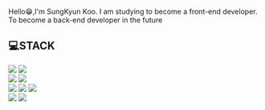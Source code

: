 Hello😁,I'm SungKyun Koo. I am studying to become a front-end developer. To become a back-end developer in the future


## 💻STACK
![](https://img.shields.io/badge/Javascript-F7DF1E?style=flat-square&logo=JavaScript&logoColor=black)
![](https://img.shields.io/badge/HTML5-E34F26?style=flat-square&logo=HTML5&logoColor=white)
<br>
![](https://img.shields.io/badge/Nodejs-1572B6?style=flat-square&logo=Nodejs&logoColor=white)
![](https://img.shields.io/badge/C-FA7243?style=flat-square&logo=C&logoColor=white)
<br>
![](https://img.shields.io/badge/Python-00C7B7?style=flat-square&logo=Python&logoColor=white)
![](https://img.shields.io/badge/Express-999999?style=flat-square&logo=Express&logoColor=black)
![](https://img.shields.io/badge/React-FF0000?style=flat-square&logo=React&logoColor=black)
<br>
![](https://img.shields.io/badge/Nest.js-FF0000?style=flat-square&logo=React&logoColor=red)
![](https://img.shields.io/badge/Next.js-FF0000?style=flat-square&logo=React&logoColor=blue)


